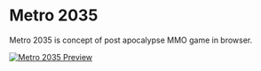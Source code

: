Metro 2035
========

Metro 2035 is concept of post apocalypse MMO game in browser.

[![Metro 2035 Preview](https://raw.githubusercontent.com/unitpoint/metro2035-bin-win/master/metro2035.jpg)](#)
